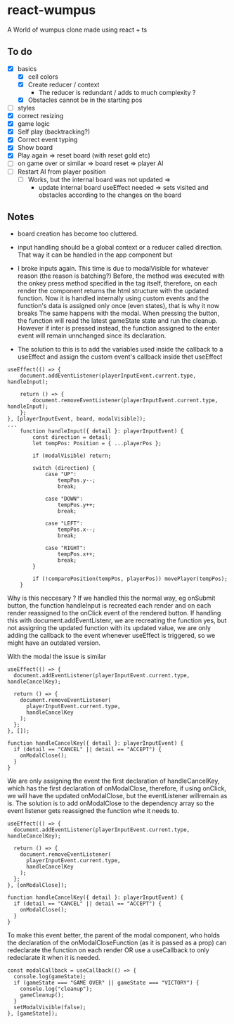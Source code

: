 # react-wumpus

A World of wumpus clone made using react + ts

## To do

- [x] basics
  - [x] cell colors
  - [x] Create reducer / context
    - The reducer is redundant / adds to much complexity ?
  - [x] Obstacles cannot be in the starting pos
- [ ] styles
- [x] correct resizing
- [x] game logic
- [x] Self play (backtracking?)
- [x] Correct event typing
- [x] Show board
- [x] Play again => reset board (with reset gold etc)
- [ ] on game over or similar => board reset => player AI
- [ ] Restart AI from player position
  - [ ] Works, but the internal board was not updated =>
    - update internal board useEffect needed => sets visited and obstacles according to the changes on the board

## Notes

- board creation has become too cluttered.
- input handling should be a global context or a reducer called direction. That way it can be handled in the app component but

- I broke inputs again. This time is due to modalVisible for whatever reason (the reason is batching?)
  Before, the method was executed with the onkey press method specified in the tag itself, therefore, on each render the component returns the html structure with the updated function.
  Now it is handled internally using custom events and the function's data is assigned only once (even states), that is why it now breaks
  The same happens with the modal. When pressing the button, the function will read the latest gameState state and run the cleanup.
  However if inter is pressed instead, the function assigned to the enter event will remain unnchanged since its declaration.

- The solution to this is to add the variables used inside the callback to a useEffect and assign the custom event's callback inside thet useEffect

```tsx
useEffect(() => {
	document.addEventListener(playerInputEvent.current.type, handleInput);

	return () => {
		document.removeEventListener(playerInputEvent.current.type, handleInput);
	};
}, [playerInputEvent, board, modalVisible]);
...
	function handleInput({ detail }: playerInputEvent) {
		const direction = detail;
		let tempPos: Position = { ...playerPos };

		if (modalVisible) return;

		switch (direction) {
			case "UP":
				tempPos.y--;
				break;

			case "DOWN":
				tempPos.y++;
				break;

			case "LEFT":
				tempPos.x--;
				break;

			case "RIGHT":
				tempPos.x++;
				break;
		}

		if (!comparePosition(tempPos, playerPos)) movePlayer(tempPos);
	}
```

Why is this neccesary ? If we handled this the normal way, eg onSubmit button, the function handleInput is recreated each render and on each render reassigned to the onClick event of the rendered button.
If handling this with document.addEventListenr, we are recreating the function yes, but not assigning the updated function with its updated value, we are only adding the callback to the event whenever useEffect is triggered, so we might have an outdated version.

With the modal the issue is similar

```tsx
useEffect(() => {
  document.addEventListener(playerInputEvent.current.type, handleCancelKey);

  return () => {
    document.removeEventListener(
      playerInputEvent.current.type,
      handleCancelKey
    );
  };
}, []);

function handleCancelKey({ detail }: playerInputEvent) {
  if (detail == "CANCEL" || detail == "ACCEPT") {
    onModalClose();
  }
}
```

We are only assigning the event the first declaration of handleCancelKey, which has the first declaration of onModalClose, therefore, if using onClick, we will have the updated onModalClose, but the eventListener willremain as is.
The solution is to add onModalClose to the dependency array so the event listener gets reassigned the function whe it needs to.

```tsx
useEffect(() => {
  document.addEventListener(playerInputEvent.current.type, handleCancelKey);

  return () => {
    document.removeEventListener(
      playerInputEvent.current.type,
      handleCancelKey
    );
  };
}, [onModalClose]);

function handleCancelKey({ detail }: playerInputEvent) {
  if (detail == "CANCEL" || detail == "ACCEPT") {
    onModalClose();
  }
}
```

To make this event better, the parent of the modal component, who holds the declaration of the onModalCloseFunction (as it is passed as a prop) can redeclarate the function on each render OR use a useCallback to only redeclarate it when it is needed.

```tsx
const modalCallback = useCallback(() => {
  console.log(gameState);
  if (gameState === "GAME OVER" || gameState === "VICTORY") {
    console.log("cleanup");
    gameCleanup();
  }
  setModalVisible(false);
}, [gameState]);
```
